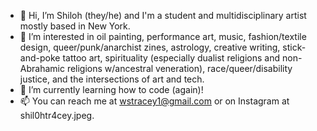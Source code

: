- 👋 Hi, I’m Shiloh (they/he) and I'm a student and multidisciplinary artist mostly based in New York.
- 👀 I’m interested in oil painting, performance art, music, fashion/textile design, queer/punk/anarchist zines, astrology, creative writing, stick-and-poke tattoo art, spirituality (especially dualist religions and non-Abrahamic religions w/ancestral veneration), race/queer/disability justice, and the intersections of art and tech. 
- 🌱 I’m currently learning how to code (again)!
- 📫 You can reach me at wstracey1@gmail.com or on Instagram at shil0htr4cey.jpeg.

<!---
wstracey/wstracey is a ✨ special ✨ repository because its `README.md` (this file) appears on your GitHub profile.
You can click the Preview link to take a look at your changes.
--->
